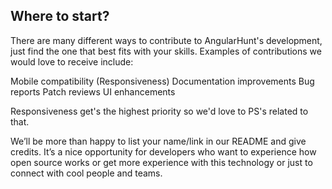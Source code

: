 ## Where to start?

There are many different ways to contribute to AngularHunt's development, just find the one that best fits with your skills. Examples of contributions we would love to receive include:

Mobile compatibility (Responsiveness)
Documentation improvements
Bug reports
Patch reviews
UI enhancements

Responsiveness get's the highest priority so we'd love to PS's related to that.

We’ll be more than happy to list your name/link in our README and give credits. It’s a nice opportunity for developers who want to experience how open source works or get more experience with this technology or just to connect with cool people and teams.
